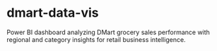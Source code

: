 # dmart-data-vis
Power BI dashboard analyzing DMart grocery sales performance with regional and category insights for retail business intelligence.
